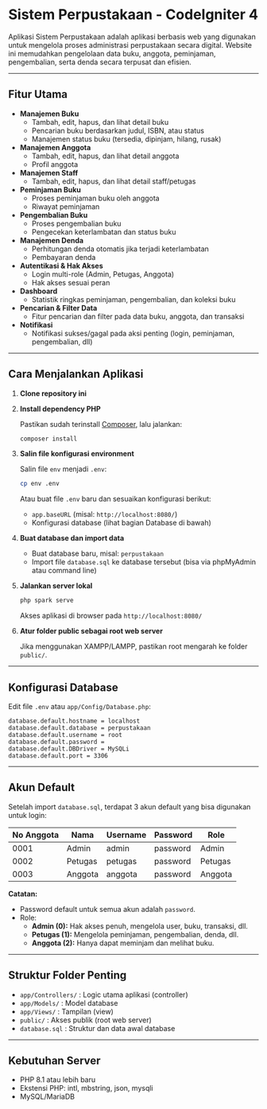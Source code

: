 # Sistem Perpustakaan - CodeIgniter 4

Aplikasi Sistem Perpustakaan adalah aplikasi berbasis web yang digunakan untuk mengelola proses administrasi perpustakaan secara digital. Website ini memudahkan pengelolaan data buku, anggota, peminjaman, pengembalian, serta denda secara terpusat dan efisien.

---

## Fitur Utama

- **Manajemen Buku**
  - Tambah, edit, hapus, dan lihat detail buku
  - Pencarian buku berdasarkan judul, ISBN, atau status
  - Manajemen status buku (tersedia, dipinjam, hilang, rusak)
- **Manajemen Anggota**
  - Tambah, edit, hapus, dan lihat detail anggota
  - Profil anggota
- **Manajemen Staff**
  - Tambah, edit, hapus, dan lihat detail staff/petugas
- **Peminjaman Buku**
  - Proses peminjaman buku oleh anggota
  - Riwayat peminjaman
- **Pengembalian Buku**
  - Proses pengembalian buku
  - Pengecekan keterlambatan dan status buku
- **Manajemen Denda**
  - Perhitungan denda otomatis jika terjadi keterlambatan
  - Pembayaran denda
- **Autentikasi & Hak Akses**
  - Login multi-role (Admin, Petugas, Anggota)
  - Hak akses sesuai peran
- **Dashboard**
  - Statistik ringkas peminjaman, pengembalian, dan koleksi buku
- **Pencarian & Filter Data**
  - Fitur pencarian dan filter pada data buku, anggota, dan transaksi
- **Notifikasi**
  - Notifikasi sukses/gagal pada aksi penting (login, peminjaman, pengembalian, dll)

---

## Cara Menjalankan Aplikasi

1. **Clone repository ini**

2. **Install dependency PHP**

   Pastikan sudah terinstall [Composer](https://getcomposer.org/), lalu jalankan:
   ```bash
   composer install
   ```

3. **Salin file konfigurasi environment**

   Salin file `env` menjadi `.env`:
   ```bash
   cp env .env
   ```
   Atau buat file `.env` baru dan sesuaikan konfigurasi berikut:
   - `app.baseURL` (misal: `http://localhost:8080/`)
   - Konfigurasi database (lihat bagian Database di bawah)

4. **Buat database dan import data**

   - Buat database baru, misal: `perpustakaan`
   - Import file `database.sql` ke database tersebut (bisa via phpMyAdmin atau command line)

5. **Jalankan server lokal**

   ```bash
   php spark serve
   ```
   Akses aplikasi di browser pada `http://localhost:8080/`

6. **Atur folder public sebagai root web server**

   Jika menggunakan XAMPP/LAMPP, pastikan root mengarah ke folder `public/`.

---

## Konfigurasi Database

Edit file `.env` atau `app/Config/Database.php`:

```
database.default.hostname = localhost
database.default.database = perpustakaan
database.default.username = root
database.default.password =
database.default.DBDriver = MySQLi
database.default.port = 3306
```

---

## Akun Default

Setelah import `database.sql`, terdapat 3 akun default yang bisa digunakan untuk login:

| No Anggota | Nama     | Username | Password | Role    |
|-----------|----------|----------|----------|---------|
| 0001      | Admin    | admin    | password | Admin   |
| 0002      | Petugas  | petugas  | password | Petugas |
| 0003      | Anggota  | anggota  | password | Anggota |

**Catatan:**
- Password default untuk semua akun adalah `password`.
- Role:
  - **Admin (0):** Hak akses penuh, mengelola user, buku, transaksi, dll.
  - **Petugas (1):** Mengelola peminjaman, pengembalian, denda, dll.
  - **Anggota (2):** Hanya dapat meminjam dan melihat buku.

---

## Struktur Folder Penting

- `app/Controllers/` : Logic utama aplikasi (controller)
- `app/Models/`      : Model database
- `app/Views/`       : Tampilan (view)
- `public/`          : Akses publik (root web server)
- `database.sql`     : Struktur dan data awal database

---

## Kebutuhan Server

- PHP 8.1 atau lebih baru
- Ekstensi PHP: intl, mbstring, json, mysqli
- MySQL/MariaDB
